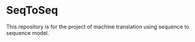 # SeqToSeq
This repository is for the project of machine translation using sequence to sequence model.
